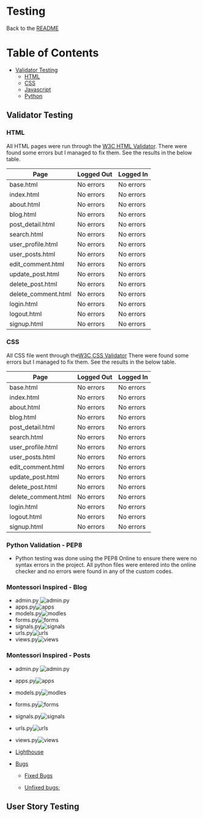# Testing

Back to the [README](README.md)

# Table of Contents

- [Validator Testing](#validator-testing)
  * [HTML](#html)
  * [CSS](#css)
  * [Javascript](#javascript)
  * [Python](#python)


## Validator Testing

### HTML

All HTML pages were run through the [W3C HTML Validator](https://validator.w3.org/). 
There were found some errors but I managed to fix them.
See the results in the below table.

| Page                 | Logged Out | Logged In |
|----------------------|------------|-----------|
| base.html            | No errors  | No errors |
| index.html           | No errors  | No errors |
| about.html           | No errors  | No errors |
| blog.html            | No errors  | No errors |
| post_detail.html     | No errors  | No errors |
| search.html          | No errors  | No errors |
| user_profile.html    | No errors  | No errors |
| user_posts.html      | No errors  | No errors |
| edit_comment.html    | No errors  | No errors |
| update_post.html     | No errors  | No errors |
| delete_post.html     | No errors  | No errors |
| delete_comment.html  | No errors  | No errors |
| login.html           | No errors  | No errors |
| logout.html          | No errors  | No errors |
| signup.html          | No errors  | No errors |

### CSS

All CSS file went through the[W3C CSS Validator](https://jigsaw.w3.org/css-validator/)
There were found some errors but I managed to fix them.
See the results in the below table.

| Page                 | Logged Out | Logged In |
|----------------------|------------|-----------|
| base.html            | No errors  | No errors |
| index.html           | No errors  | No errors |
| about.html           | No errors  | No errors |
| blog.html            | No errors  | No errors |
| post_detail.html     | No errors  | No errors |
| search.html          | No errors  | No errors |
| user_profile.html    | No errors  | No errors |
| user_posts.html      | No errors  | No errors |
| edit_comment.html    | No errors  | No errors |
| update_post.html     | No errors  | No errors |
| delete_post.html     | No errors  | No errors |
| delete_comment.html  | No errors  | No errors |
| login.html           | No errors  | No errors |
| logout.html          | No errors  | No errors |
| signup.html          | No errors  | No errors |

### Python Validation - PEP8

* Python testing was done using the PEP8 Online to ensure there were no syntax errors in the project. All python files
were entered into the online checker and no errors were found in any of the custom codes.

### Montessori Inspired - Blog
* admin.py ![admin.py ](static/images/testing/blog.admin.png)
* apps.py![apps](static/images/testing/blog.apps.png)
* models.py![modles](static/images/testing/blog.models.png)
* forms.py![forms](static/images/testing/blog.form.png)
* signals.py![signals](static/images/testing/signals.png)
* urls.py![urls](static/images/testing/blog.urls.png)
* views.py![views](<static/images/testing/blog.views (2).png>)


### Montessori Inspired - Posts
* admin.py ![admin.py ](static/images/testing/blog.admin.png)
* apps.py![apps](static/images/testing/blog.apps.png)
* models.py![modles](static/images/testing/blog.models.png)
* forms.py![forms](static/images/testing/blog.form.png)
* signals.py![signals](static/images/testing/signals.png)
* urls.py![urls](static/images/testing/blog.urls.png)
* views.py![views](<static/images/testing/blog.views (2).png>)


* [Lighthouse](#lighthouse)


- [Bugs](#bugs)
  * [Fixed Bugs](#fixed-bugs)

  * [Unfixed bugs:](#unfixed-bugs-)

## User Story Testing


